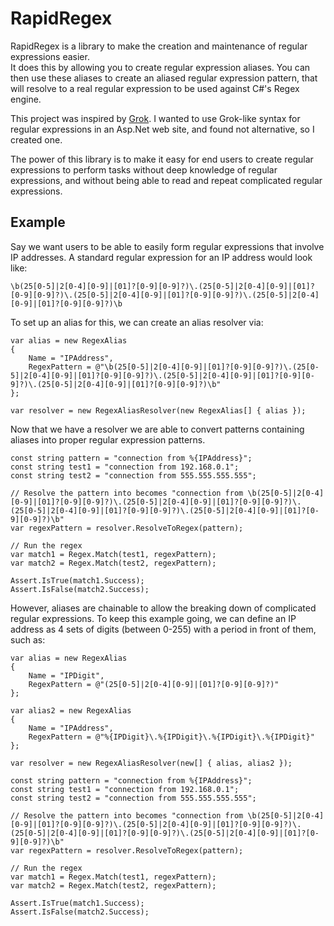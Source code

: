 RapidRegex
==========

RapidRegex is a library to make the creation and maintenance of regular expressions easier.  
It does this by allowing you to create regular expression aliases.  You can then use these aliases
to create an aliased regular expression pattern, that will resolve to a real regular expression 
to be used against C#'s Regex engine.

This project was inspired by [Grok](https://code.google.com/p/semicomplete/wiki/Grok).  I wanted to use Grok-like
syntax for regular expressions in an Asp.Net web site, and found not alternative, so I created one.

The power of this library is to make it easy for end users to create regular expressions to 
perform tasks without deep knowledge of regular expressions, and without being able to read and repeat complicated 
regular expressions.

Example
-------

Say we want users to be able to easily form regular expressions that involve IP addresses.
A standard regular expression for an IP address would look like:

	\b(25[0-5]|2[0-4][0-9]|[01]?[0-9][0-9]?)\.(25[0-5]|2[0-4][0-9]|[01]?[0-9][0-9]?)\.(25[0-5]|2[0-4][0-9]|[01]?[0-9][0-9]?)\.(25[0-5]|2[0-4][0-9]|[01]?[0-9][0-9]?)\b

To set up an alias for this, we can create an alias resolver via:

    var alias = new RegexAlias
    {
        Name = "IPAddress",
        RegexPattern = @"\b(25[0-5]|2[0-4][0-9]|[01]?[0-9][0-9]?)\.(25[0-5]|2[0-4][0-9]|[01]?[0-9][0-9]?)\.(25[0-5]|2[0-4][0-9]|[01]?[0-9][0-9]?)\.(25[0-5]|2[0-4][0-9]|[01]?[0-9][0-9]?)\b"
    };
	
	var resolver = new RegexAliasResolver(new RegexAlias[] { alias });

Now that we have a resolver we are able to convert patterns containing aliases into proper regular expression patterns.

	const string pattern = "connection from %{IPAddress}";
    const string test1 = "connection from 192.168.0.1";
    const string test2 = "connection from 555.555.555.555";
            
    // Resolve the pattern into becomes "connection from \b(25[0-5]|2[0-4][0-9]|[01]?[0-9][0-9]?)\.(25[0-5]|2[0-4][0-9]|[01]?[0-9][0-9]?)\.(25[0-5]|2[0-4][0-9]|[01]?[0-9][0-9]?)\.(25[0-5]|2[0-4][0-9]|[01]?[0-9][0-9]?)\b"
    var regexPattern = resolver.ResolveToRegex(pattern);

    // Run the regex
    var match1 = Regex.Match(test1, regexPattern);
    var match2 = Regex.Match(test2, regexPattern);

    Assert.IsTrue(match1.Success);
    Assert.IsFalse(match2.Success);

However, aliases are chainable to allow the breaking down of complicated regular expressions.
To keep this example going, we can define an IP address as 4 sets of digits (between 0-255) with a 
period in front of them, such as:

    var alias = new RegexAlias
    {
        Name = "IPDigit",
        RegexPattern = @"(25[0-5]|2[0-4][0-9]|[01]?[0-9][0-9]?)"
    };

    var alias2 = new RegexAlias
    {
        Name = "IPAddress",
        RegexPattern = @"%{IPDigit}\.%{IPDigit}\.%{IPDigit}\.%{IPDigit}"
    };

    var resolver = new RegexAliasResolver(new[] { alias, alias2 });

    const string pattern = "connection from %{IPAddress}";
    const string test1 = "connection from 192.168.0.1";
    const string test2 = "connection from 555.555.555.555";

    // Resolve the pattern into becomes "connection from \b(25[0-5]|2[0-4][0-9]|[01]?[0-9][0-9]?)\.(25[0-5]|2[0-4][0-9]|[01]?[0-9][0-9]?)\.(25[0-5]|2[0-4][0-9]|[01]?[0-9][0-9]?)\.(25[0-5]|2[0-4][0-9]|[01]?[0-9][0-9]?)\b"
    var regexPattern = resolver.ResolveToRegex(pattern);

    // Run the regex
    var match1 = Regex.Match(test1, regexPattern);
    var match2 = Regex.Match(test2, regexPattern);

    Assert.IsTrue(match1.Success);
    Assert.IsFalse(match2.Success);
	